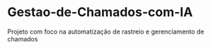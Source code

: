 # Gestao-de-Chamados-com-IA
Projeto com foco na automatização de rastreio e gerenciamento de chamados
